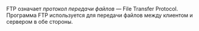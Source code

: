 FTP означает *протокол передачи файлов* — File Transfer Protocol. Программа
FTP используется для передачи файлов между клиентом и сервером в обе стороны.